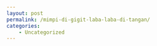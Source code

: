```yaml
---
layout: post
permalink: /mimpi-di-gigit-laba-laba-di-tangan/
categories:
    - Uncategorized
---
```


